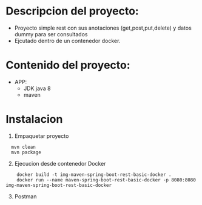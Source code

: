 # Descripcion del proyecto:
* Proyecto simple rest con sus anotaciones (get,post,put,delete) y datos dummy para ser consultados
* Ejcutado dentro de un contenedor docker.

# Contenido del proyecto:
* APP:
    * JDK java 8
    * maven

# Instalacion

1. Empaquetar proyecto
```
  mvn clean
  mvn package
```

2. Ejecucion desde contenedor Docker
```
    docker build -t img-maven-spring-boot-rest-basic-docker .
    docker run --name maven-spring-boot-rest-basic-docker -p 8080:8080 img-maven-spring-boot-rest-basic-docker 
```

3. Postman 

